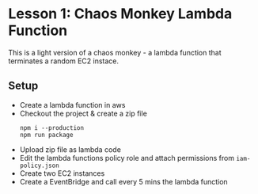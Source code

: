 # Lesson 1: Chaos Monkey Lambda Function

This is a light version of a chaos monkey - a lambda function that terminates a random EC2 instace.

## Setup
* Create a lambda function in aws
* Checkout the project & create a zip file
    ```
    npm i --production
    npm run package
    ```
* Upload zip file as lambda code
* Edit the lambda functions policy role and attach permissions from `iam-policy.json`
* Create two EC2 instances
* Create a EventBridge and call every 5 mins the lambda function